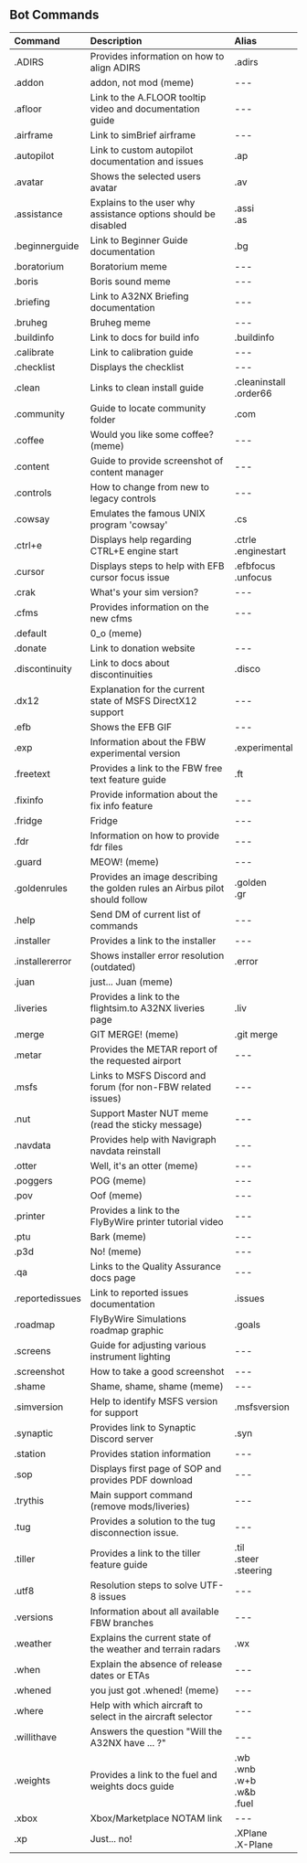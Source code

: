 ## Bot Commands

| Command         | Description                                                                 | Alias                                    |
|:----------------|:----------------------------------------------------------------------------|:-----------------------------------------|
| .ADIRS          | Provides information on how to align ADIRS                                  | .adirs                                   |
| .addon          | addon, not mod (meme)                                                       | ---                                      |
| .afloor         | Link to the A.FLOOR tooltip video and documentation guide                   | ---                                      |
| .airframe       | Link to simBrief airframe                                                   | ---                                      |
| .autopilot      | Link to custom autopilot documentation and issues                           | .ap                                      |
| .avatar         | Shows the selected users avatar                                             | .av                                      |
| .assistance     | Explains to the user why assistance options should be disabled              | .assi <br>.as                            |
| .beginnerguide  | Link to Beginner Guide documentation                                        | .bg                                      |
| .boratorium     | Boratorium meme                                                             | ---                                      |
| .boris          | Boris sound meme                                                            | ---                                      |
| .briefing       | Link to A32NX Briefing documentation                                        | ---                                      |
| .bruheg         | Bruheg meme                                                                 | ---                                      |
| .buildinfo      | Link to docs for build info                                                 | .buildinfo                               |
| .calibrate      | Link to calibration guide                                                   | ---                                      |
| .checklist      | Displays the checklist                                                      | ---                                      |
| .clean          | Links to clean install guide                                                | .cleaninstall <br>.order66               |
| .community      | Guide to locate community folder                                            | .com                                     |
| .coffee         | Would you like some coffee? (meme)                                          | ---                                      |
| .content        | Guide to provide screenshot of content manager                              | ---                                      |
| .controls       | How to change from new to legacy controls                                   | ---                                      |
| .cowsay         | Emulates the famous UNIX program 'cowsay'                                   | .cs                                      |
| .ctrl+e         | Displays help regarding CTRL+E engine start                                 | .ctrle <br>.enginestart                  |
| .cursor         | Displays steps to help with EFB cursor focus issue                          | .efbfocus <br>.unfocus                   |
| .crak           | What's your sim version?                                                    | ---                                      |
| .cfms           | Provides information on the new cfms                                        | ---                                      |
| .default        | 0_o (meme)                                                                  |                                          |
| .donate         | Link to donation website                                                    | ---                                      |
| .discontinuity  | Link to docs about discontinuities                                          | .disco                                   |
| .dx12           | Explanation for the current state of MSFS DirectX12 support                 | ---                                      |
| .efb            | Shows the EFB GIF                                                           | ---                                      |
| .exp            | Information about the FBW experimental version                              | .experimental                            |
| .freetext       | Provides a link to the FBW free text feature guide                          | .ft                                      |
| .fixinfo        | Provide information about the fix info feature                              | ---                                      |
| .fridge         | Fridge                                                                      | ---                                      |
| .fdr            | Information on how to provide fdr files                                     | ---                                      |
| .guard          | MEOW! (meme)                                                                | ---                                      |
| .goldenrules    | Provides an image describing the golden rules an Airbus pilot should follow | .golden <br>.gr                          |
| .help           | Send DM of current list of commands                                         | ---                                      |
| .installer      | Provides a link to the installer                                            | ---                                      |
| .installererror | Shows installer error resolution (outdated)                                 | .error                                   |
| .juan           | just... Juan (meme)                                                         |                                          |
| .liveries       | Provides a link to the flightsim.to A32NX liveries page                     | .liv                                     |
| .merge          | GIT MERGE! (meme)                                                           | .git merge                               |
| .metar          | Provides the METAR report of the requested airport                          | ---                                      |
| .msfs           | Links to MSFS Discord and forum (for non-FBW related issues)                | ---                                      |
| .nut            | Support Master NUT meme (read the sticky message)                           | ---                                      |
| .navdata        | Provides help with Navigraph navdata reinstall                              | ---                                      |
| .otter          | Well, it's an otter (meme)                                                  | ---                                      |
| .poggers        | POG (meme)                                                                  | ---                                      |
| .pov            | Oof (meme)                                                                  | ---                                      |
| .printer        | Provides a link to the FlyByWire printer tutorial video                     | ---                                      |
| .ptu            | Bark (meme)                                                                 | ---                                      |
| .p3d            | No! (meme)                                                                  | ---                                      |
| .qa             | Links to the Quality Assurance docs page                                    | ---                                      |
| .reportedissues | Link to reported issues documentation                                       | .issues                                  |
| .roadmap        | FlyByWire Simulations roadmap graphic                                       | .goals                                   |
| .screens        | Guide for adjusting various instrument lighting                             | ---                                      |
| .screenshot     | How to take a good screenshot                                               | ---                                      |
| .shame          | Shame, shame, shame (meme)                                                  | ---                                      |
| .simversion     | Help to identify MSFS version for support                                   | .msfsversion                             |
| .synaptic       | Provides link to Synaptic Discord server                                    | .syn                                     |
| .station        | Provides station information                                                | ---                                      |
| .sop            | Displays first page of SOP and provides PDF download                        | ---                                      |
| .trythis        | Main support command (remove mods/liveries)                                 | ---                                      |
| .tug            | Provides a solution to the tug disconnection issue.                         | ---                                      |
| .tiller         | Provides a link to the tiller feature guide                                 | .til <br>.steer <br>.steering            |
| .utf8           | Resolution steps to solve UTF-8 issues                                      | ---                                      |
| .versions       | Information about all available FBW branches                                | ---                                      |
| .weather        | Explains the current state of the weather and terrain radars                | .wx                                      |
| .when           | Explain the absence of release dates or ETAs                                | ---                                      |
| .whened         | you just got .whened! (meme)                                                | ---                                      |
| .where          | Help with which aircraft to select in the aircraft selector                 | ---                                      |
| .willithave     | Answers the question "Will the A32NX have ... ?"                            | ---                                      |
| .weights        | Provides a link to the fuel and weights docs guide                          | .wb <br>.wnb <br>.w+b <br>.w&b <br>.fuel |
| .xbox           | Xbox/Marketplace NOTAM link                                                 | ---                                      |
| .xp             | Just... no!                                                                 | .XPlane <br>.X-Plane                     |